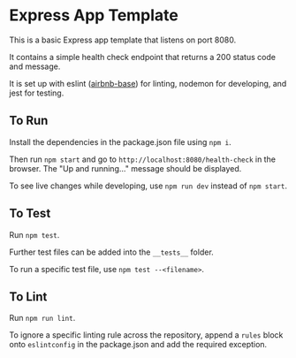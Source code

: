 # Express App Template

This is a basic Express app template that listens on port 8080.

It contains a simple health check endpoint that returns a 200 status code and message.

It is set up with eslint ([airbnb-base](https://www.npmjs.com/package/eslint-config-airbnb-base)) for linting, nodemon for developing, and jest for testing.

## To Run

Install the dependencies in the package.json file using `npm i`.

Then run `npm start` and go to `http://localhost:8080/health-check` in the browser. The "Up and running..." message should be displayed.

To see live changes while developing, use `npm run dev` instead of `npm start`.

## To Test

Run `npm test`.

Further test files can be added into the `__tests__` folder.

To run a specific test file, use `npm test --<filename>`.

## To Lint

Run `npm run lint`.

To ignore a specific linting rule across the repository, append a `rules` block onto `eslintconfig` in the package.json and add the required exception.

